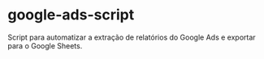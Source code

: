 # google-ads-script
Script para automatizar a extração de relatórios do Google Ads e exportar para o Google Sheets.
